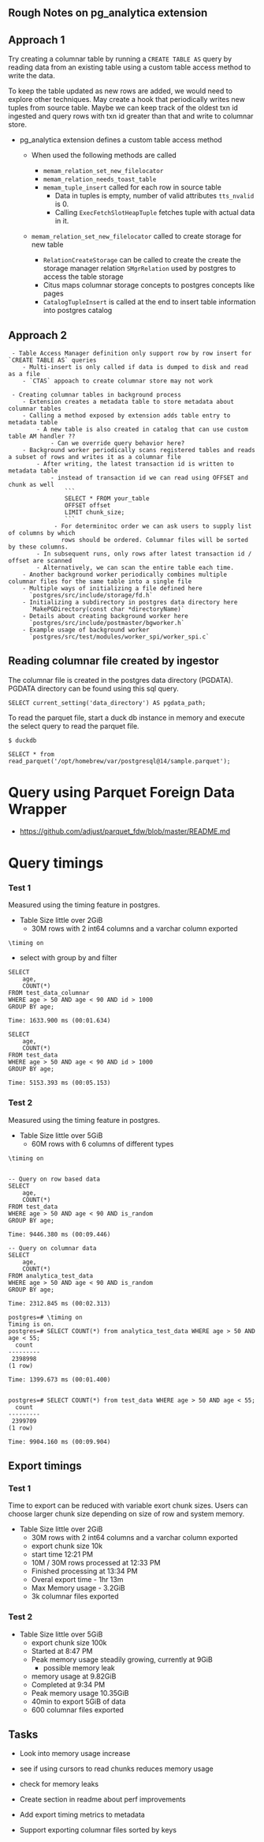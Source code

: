 ## Rough Notes on pg_analytica extension


## Approach 1

Try creating a columnar table by running a `CREATE TABLE AS` query by reading data from
an existing table using a custom table access method to write the data.

To keep the table updated as new rows are added, we would need to explore other techniques.
May create a hook that periodically writes new tuples from source table. 
Maybe we can keep track of the oldest txn id ingested and query rows with txn id greater than that and write to columnar store.

 - pg_analytica extension defines a custom table access method
    - When used the following methods are called
        - `memam_relation_set_new_filelocator`
        - `memam_relation_needs_toast_table`
        - `memam_tuple_insert` called for each row in source table
            - Data in tuples is empty, number of valid attributes `tts_nvalid` is 0.
            - Calling `ExecFetchSlotHeapTuple` fetches tuple with actual data in it.

     - `memam_relation_set_new_filelocator` called to create storage for new table
        - `RelationCreateStorage` can be called to create the create the storage manager relation
           `SMgrRelation` used by postgres to access the table storage
        - Citus maps columnar storage concepts to postgres concepts like pages
        - `CatalogTupleInsert` is called at the end to insert table information into postgres catalog

## Approach 2
     - Table Access Manager definition only support row by row insert for `CREATE TABLE AS` queries
        - Multi-insert is only called if data is dumped to disk and read as a file
        - `CTAS` appoach to create columnar store may not work
     
     - Creating columnar tables in background process
        - Extension creates a metadata table to store metadata about columnar tables
        - Calling a method exposed by extension adds table entry to metadata table
            - A new table is also created in catalog that can use custom table AM handler ??
                - Can we override query behavior here?
        - Background worker periodically scans registered tables and reads a subset of rows and writes it as a columnar file
            - After writing, the latest transaction id is written to metadata table
                - instead of transaction id we can read using OFFSET and chunk as well
                    ```
                    SELECT * FROM your_table
                    OFFSET offset
                    LIMIT chunk_size;
                    ```
                 - For determinitoc order we can ask users to supply list of columns by which
                   rows should be ordered. Columnar files will be sorted by these columns.
            - In subsequent runs, only rows after latest transaction id / offset are scanned
            - Alternatively, we can scan the entire table each time.
        - Another background worker periodically combines multiple columnar files for the same table into a single file
        - Multiple ways of initializing a file defined here
          `postgres/src/include/storage/fd.h`
        - Initializing a subdirectory in postgres data directory here
          `MakePGDirectory(const char *directoryName)`
        - Details about creating background worker here
          `postgres/src/include/postmaster/bgworker.h`
        - Example usage of background worker
          `postgres/src/test/modules/worker_spi/worker_spi.c`

## Reading columnar file created by ingestor

The columnar file is created in the postgres data directory (PGDATA).
PGDATA directory can be found using this sql query.
```
SELECT current_setting('data_directory') AS pgdata_path;
```

To read the parquet file, start a duck db instance in memory and
execute the select query to read the parquet file.

```
$ duckdb

SELECT * from read_parquet('/opt/homebrew/var/postgresql@14/sample.parquet');
```

# Query using Parquet Foreign Data Wrapper
 - https://github.com/adjust/parquet_fdw/blob/master/README.md

# Query timings


### Test 1

Measured using the timing feature in postgres.
 - Table Size little over 2GiB
    - 30M rows with 2 int64 columns and a varchar column exported

```
\timing on
```

 - select with group by and filter
```
SELECT 
    age,
    COUNT(*) 
FROM test_data_columnar
WHERE age > 50 AND age < 90 AND id > 1000
GROUP BY age;

Time: 1633.900 ms (00:01.634)

SELECT 
    age,
    COUNT(*) 
FROM test_data
WHERE age > 50 AND age < 90 AND id > 1000
GROUP BY age;

Time: 5153.393 ms (00:05.153)
```

### Test 2

Measured using the timing feature in postgres.
 - Table Size little over 5GiB
    - 60M rows with 6 columns of different types

 
```
\timing on


-- Query on row based data
SELECT 
    age,
    COUNT(*) 
FROM test_data
WHERE age > 50 AND age < 90 AND is_random
GROUP BY age;

Time: 9446.380 ms (00:09.446)

-- Query on columnar data
SELECT 
    age,
    COUNT(*) 
FROM analytica_test_data
WHERE age > 50 AND age < 90 AND is_random
GROUP BY age;

Time: 2312.845 ms (00:02.313)

postgres=# \timing on
Timing is on.
postgres=# SELECT COUNT(*) from analytica_test_data WHERE age > 50 AND age < 55;
  count  
---------
 2398998
(1 row)

Time: 1399.673 ms (00:01.400)


postgres=# SELECT COUNT(*) from test_data WHERE age > 50 AND age < 55;
  count  
---------
 2399709
(1 row)

Time: 9904.160 ms (00:09.904)

```

## Export timings

### Test 1

Time to export can be reduced with variable exort chunk sizes.
Users can choose larger chunk size depending on size of row and system memory.

  - Table Size little over 2GiB
      - 30M rows with 2 int64 columns and a varchar column exported
      - export chunk size 10k
      - start time 12:21 PM
      - 10M / 30M rows processed at 12:33 PM
      - Finished processing at 13:34 PM
      - Overal export time - 1hr 13m
      - Max Memory usage - 3.2GiB
      - 3k columnar files exported

### Test 2

- Table Size little over 5GiB
  - export chunk size 100k
  - Started at 8:47 PM
  - Peak memory usage steadily growing, currently at 9GiB
    - possible memory leak
  - memory usage at 9.82GiB
  - Completed at 9:34 PM
  - Peak memory usage 10.35GiB
  - 40min to export 5GiB of data
  - 600 columnar files exported

## Tasks

 - Look into memory usage increase
  - see if using cursors to read chunks reduces memory usage
  - check for memory leaks
 - Create section in readme about perf improvements

 - Add export timing metrics to metadata
 - Support exporting columnar files sorted by keys
